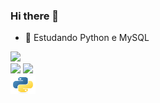 ### Hi there 👋

- 🌱 Estudando Python e MySQL


<div>
  <a href="https://www.linkedin.com/in/aelson-carvalho-40690223a/" target="_blank"><img src="https://img.shields.io/badge/-LinkedIn-%230077B5?style=for-the-badge&logo=linkedin&logoColor=white" target="_blank"></a> 
</div>

<div>
  <img height="180em" src="https://github-readme-stats.vercel.app/api?username=AelsonCF&show_icons=true&theme=tokyonight"/>
  <img height="180em" src="https://github-readme-stats.vercel.app/api/top-langs/?username=AelsonCF&how_icons=true&layout=compact&theme=tokyonight"/>
</div>

<div>
  <img align="center" alt="Python" height="30" width="40" src="https://raw.githubusercontent.com/devicons/devicon/master/icons/python/python-original.svg">
</div>

